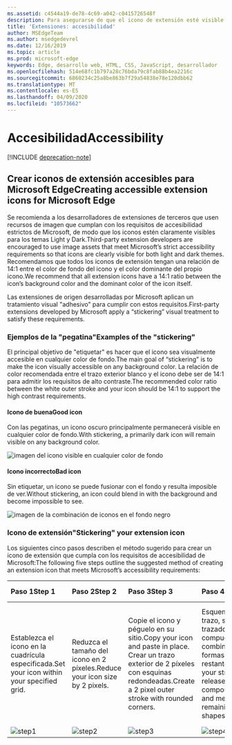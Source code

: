 ```yaml
---
ms.assetid: c4544a19-de78-4c69-a042-c0415726548f
description: Para asegurarse de que el icono de extensión esté visible mientras se encuentra en modo Light y Dark, siga la guía de accesibilidad.
title: 'Extensiones: accesibilidad'
author: MSEdgeTeam
ms.author: msedgedevrel
ms.date: 12/16/2019
ms.topic: article
ms.prod: microsoft-edge
keywords: Edge, desarrollo web, HTML, CSS, JavaScript, desarrollador
ms.openlocfilehash: 514e68fc1b797a28c76bda79c8fab88b4ea2216c
ms.sourcegitcommit: 6860234c25a8be863b7f29a54838e78e120dbb62
ms.translationtype: MT
ms.contentlocale: es-ES
ms.lasthandoff: 04/09/2020
ms.locfileid: "10573662"
---
```

# <span data-ttu-id="49b62-104">Accesibilidad</span><span class="sxs-lookup"><span data-stu-id="49b62-104">Accessibility</span></span>  

[!INCLUDE [deprecation-note](../includes/deprecation-note.md)]  

## <span data-ttu-id="49b62-105">Crear iconos de extensión accesibles para Microsoft Edge</span><span class="sxs-lookup"><span data-stu-id="49b62-105">Creating accessible extension icons for Microsoft Edge</span></span>

<span data-ttu-id="49b62-106">Se recomienda a los desarrolladores de extensiones de terceros que usen recursos de imagen que cumplan con los requisitos de accesibilidad estrictos de Microsoft, de modo que los iconos estén claramente visibles para los temas Light y Dark.</span><span class="sxs-lookup"><span data-stu-id="49b62-106">Third-party extension developers are encouraged to use image assets that meet Microsoft’s strict accessibility requirements so that icons are clearly visible for both light and dark themes.</span></span> <span data-ttu-id="49b62-107">Recomendamos que todos los iconos de extensión tengan una relación de 14:1 entre el color de fondo del icono y el color dominante del propio icono.</span><span class="sxs-lookup"><span data-stu-id="49b62-107">We recommend that all extension icons have a 14:1 ratio between the icon’s background color and the dominant color of the icon itself.</span></span>


<span data-ttu-id="49b62-108">Las extensiones de origen desarrolladas por Microsoft aplican un tratamiento visual "adhesivo" para cumplir con estos requisitos.</span><span class="sxs-lookup"><span data-stu-id="49b62-108">First-party extensions developed by Microsoft apply a “stickering” visual treatment to satisfy these requirements.</span></span>

### <span data-ttu-id="49b62-109">Ejemplos de la "pegatina"</span><span class="sxs-lookup"><span data-stu-id="49b62-109">Examples of the "stickering"</span></span>

<span data-ttu-id="49b62-110">El principal objetivo de "etiquetar" es hacer que el icono sea visualmente accesible en cualquier color de fondo.</span><span class="sxs-lookup"><span data-stu-id="49b62-110">The main goal of “stickering” is to make the icon visually accessible on any background color.</span></span> <span data-ttu-id="49b62-111">La relación de color recomendada entre el trazo exterior blanco y el icono debe ser de 14:1 para admitir los requisitos de alto contraste.</span><span class="sxs-lookup"><span data-stu-id="49b62-111">The recommended color ratio between the white outer stroke and your icon should be 14:1 to support the high contrast requirements.</span></span>

#### <span data-ttu-id="49b62-112">Icono de buena</span><span class="sxs-lookup"><span data-stu-id="49b62-112">Good icon</span></span>
<span data-ttu-id="49b62-113">Con las pegatinas, un icono oscuro principalmente permanecerá visible en cualquier color de fondo.</span><span class="sxs-lookup"><span data-stu-id="49b62-113">With stickering, a primarily dark icon will remain visible on any background color.</span></span>


![imagen del icono visible en cualquier color de fondo](./../media/accessibility-light-to-dark-good.png)

#### <span data-ttu-id="49b62-115">Icono incorrecto</span><span class="sxs-lookup"><span data-stu-id="49b62-115">Bad icon</span></span>
<span data-ttu-id="49b62-116">Sin etiquetar, un icono se puede fusionar con el fondo y resulta imposible de ver.</span><span class="sxs-lookup"><span data-stu-id="49b62-116">Without stickering, an icon could blend in with the background and become impossible to see.</span></span>


![imagen de la combinación de iconos en el fondo negro](./../media/accessibility-light-to-dark-bad.png)

### <span data-ttu-id="49b62-118">Icono de extensión</span><span class="sxs-lookup"><span data-stu-id="49b62-118">"Stickering" your extension icon</span></span>

<span data-ttu-id="49b62-119">Los siguientes cinco pasos describen el método sugerido para crear un icono de extensión que cumpla con los requisitos de accesibilidad de Microsoft:</span><span class="sxs-lookup"><span data-stu-id="49b62-119">The following five steps outline the suggested method of creating an extension icon that meets Microsoft’s accessibility requirements:</span></span>


| <span data-ttu-id="49b62-120">Paso 1</span><span class="sxs-lookup"><span data-stu-id="49b62-120">Step 1</span></span>                                       | <span data-ttu-id="49b62-121">Paso 2</span><span class="sxs-lookup"><span data-stu-id="49b62-121">Step 2</span></span>                                       | <span data-ttu-id="49b62-122">Paso 3</span><span class="sxs-lookup"><span data-stu-id="49b62-122">Step 3</span></span>                                                                                 | <span data-ttu-id="49b62-123">Paso 4</span><span class="sxs-lookup"><span data-stu-id="49b62-123">Step 4</span></span>                                                                          | <span data-ttu-id="49b62-124">Paso 5</span><span class="sxs-lookup"><span data-stu-id="49b62-124">Step 5</span></span>                                                       |
|:---------------------------------------------|:---------------------------------------------|:---------------------------------------------------------------------------------------|:--------------------------------------------------------------------------------|:-------------------------------------------------------------|
| <span data-ttu-id="49b62-125">Establezca el icono en la cuadrícula especificada.</span><span class="sxs-lookup"><span data-stu-id="49b62-125">Set your icon within your specified grid.</span></span>    | <span data-ttu-id="49b62-126">Reduzca el tamaño del icono en 2 píxeles.</span><span class="sxs-lookup"><span data-stu-id="49b62-126">Reduce your icon size by 2 pixels.</span></span>           | <span data-ttu-id="49b62-127">Copie el icono y péguelo en su sitio.</span><span class="sxs-lookup"><span data-stu-id="49b62-127">Copy your icon and paste in place.</span></span> <span data-ttu-id="49b62-128">Crear un trazo exterior de 2 píxeles con esquinas redondeadas.</span><span class="sxs-lookup"><span data-stu-id="49b62-128">Create a 2 pixel outer stroke with rounded corners.</span></span> | <span data-ttu-id="49b62-129">Esquematizar el trazo, soltar el trazado compuesto y combinar las formas restantes.</span><span class="sxs-lookup"><span data-stu-id="49b62-129">Outline your stroke, release the compound path, and merge the remaining shapes.</span></span> | <span data-ttu-id="49b62-130">Colorea el trazo exterior blanco y el icono interno como desee.</span><span class="sxs-lookup"><span data-stu-id="49b62-130">Color the outer stroke white and the inner icon as you wish.</span></span> |
| ![step1](./../media/accessibility-step1.png) | ![step2](./../media/accessibility-step2.png) | ![step3](./../media/accessibility-step3.png)                                           | ![step4](./../media/accessibility-step4.png)                                    | ![step5](./../media/accessibility-step5.png)                 |

